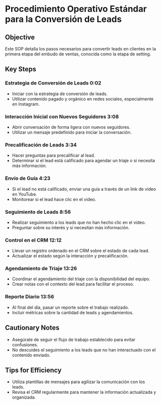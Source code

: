 # Procedimiento Operativo Estándar para la Conversión de Leads

## Objective
Este SOP detalla los pasos necesarios para convertir leads en clientes en la primera etapa del embudo de ventas, conocida como la etapa de setting.

## Key Steps
 
### Estrategia de Conversión de Leads 0:02
- Iniciar con la estrategia de conversión de leads.  
- Utilizar contenido pagado y orgánico en redes sociales, especialmente en Instagram.
 
### Interacción Inicial con Nuevos Seguidores 3:08
- Abrir conversación de forma ligera con nuevos seguidores.  
- Utilizar un mensaje predefinido para iniciar la conversación.
 
### Precalificación de Leads 3:34
- Hacer preguntas para precalificar al lead.  
- Determinar si el lead está calificado para agendar un triaje o si necesita más información.
 
### Envío de Guía 4:23
- Si el lead no está calificado, enviar una guía a través de un link de video en YouTube.  
- Monitorear si el lead hace clic en el video.
 
### Seguimiento de Leads 8:56
- Realizar seguimiento a los leads que no han hecho clic en el video.  
- Preguntar sobre su interés y si necesitan más información.
 
### Control en el CRM 12:12
- Llevar un registro ordenado en el CRM sobre el estado de cada lead.  
- Actualizar el estado según la interacción y precalificación.
 
### Agendamiento de Triaje 13:26
- Coordinar el agendamiento del triaje con la disponibilidad del equipo.  
- Crear notas con el contexto del lead para facilitar el proceso.
 
### Reporte Diario 13:56
- Al final del día, pasar un reporte sobre el trabajo realizado.  
- Incluir métricas sobre la cantidad de leads y agendamientos.

## Cautionary Notes
- Asegúrate de seguir el flujo de trabajo establecido para evitar confusiones.  
- No descuides el seguimiento a los leads que no han interactuado con el contenido enviado.

## Tips for Efficiency
- Utiliza plantillas de mensajes para agilizar la comunicación con los leads.  
- Revisa el CRM regularmente para mantener la información actualizada y organizada.
